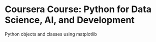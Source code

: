 # Coursera Course: Python for Data Science, AI, and Development
Python objects and classes using matplotlib
